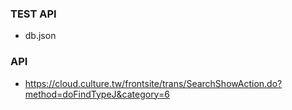 ### TEST API
- db.json


### API
- https://cloud.culture.tw/frontsite/trans/SearchShowAction.do?method=doFindTypeJ&category=6

